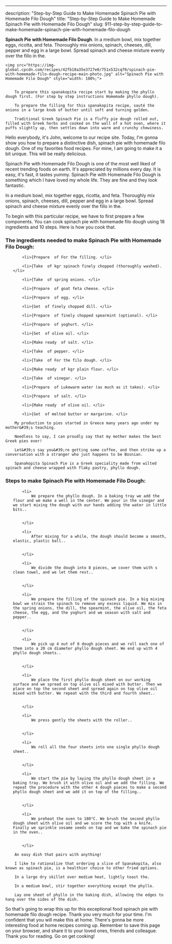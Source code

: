 ---
description: "Step-by-Step Guide to Make Homemade Spinach Pie with Homemade Filo Dough"
title: "Step-by-Step Guide to Make Homemade Spinach Pie with Homemade Filo Dough"
slug: 911-step-by-step-guide-to-make-homemade-spinach-pie-with-homemade-filo-dough

<p>
	<strong>Spinach Pie with Homemade Filo Dough</strong>. 
	In a medium bowl, mix together eggs, ricotta, and feta. Thoroughly mix onions, spinach, cheeses, dill, pepper and egg in a large bowl. Spread spinach and cheese mixture evenly over the fillo in the.
</p>
<p>
	
	<img src="https://img-global.cpcdn.com/recipes/42fb18a35e3727e0/751x532cq70/spinach-pie-with-homemade-filo-dough-recipe-main-photo.jpg" alt="Spinach Pie with Homemade Filo Dough" style="width: 100%;">
	
	
		To prepare this spanakopita recipe start by making the phyllo dough first. (For step by step instructions Homemade phyllo dough).
	
		To prepare the filling for this spanakopita recipe, sauté the onions in a large knob of butter until soft and turning golden.
	
		Traditional Greek Spinach Pie is a fluffy pie dough rolled out, filled with Greek herbs and cooked on the wall of a hot oven, where it puffs slightly up, then settles down into warm and crunchy chewiness.
	
</p>
<p>
	Hello everybody, it's John, welcome to our recipe site. Today, I'm gonna show you how to prepare a distinctive dish, spinach pie with homemade filo dough. One of my favorites food recipes. For mine, I am going to make it a bit unique. This will be really delicious.
</p>
	
<p>
	Spinach Pie with Homemade Filo Dough is one of the most well liked of recent trending foods on earth. It's appreciated by millions every day. It is easy, it's fast, it tastes yummy. Spinach Pie with Homemade Filo Dough is something which I have loved my whole life. They are fine and they look fantastic.
</p>
<p>
	In a medium bowl, mix together eggs, ricotta, and feta. Thoroughly mix onions, spinach, cheeses, dill, pepper and egg in a large bowl. Spread spinach and cheese mixture evenly over the fillo in the.
</p>

<p>
To begin with this particular recipe, we have to first prepare a few components. You can cook spinach pie with homemade filo dough using 18 ingredients and 10 steps. Here is how you cook that.
</p>

<h3>The ingredients needed to make Spinach Pie with Homemade Filo Dough:</h3>

<ol>
	
		<li>{Prepare  of For the filling. </li>
	
		<li>{Take  of kgr spinach finely chopped (thoroughly washed). </li>
	
		<li>{Take  of spring onions. </li>
	
		<li>{Prepare  of goat feta cheese. </li>
	
		<li>{Prepare  of egg. </li>
	
		<li>{Get  of finely chopped dill. </li>
	
		<li>{Prepare  of finely chopped spearmint (optional). </li>
	
		<li>{Prepare  of yoghurt. </li>
	
		<li>{Get  of olive oil. </li>
	
		<li>{Make ready  of salt. </li>
	
		<li>{Take  of pepper. </li>
	
		<li>{Take  of For the filo dough. </li>
	
		<li>{Make ready  of kgr plain flour. </li>
	
		<li>{Take  of vinegar. </li>
	
		<li>{Prepare  of Lukewarm water (as much as it takes). </li>
	
		<li>{Prepare  of salt. </li>
	
		<li>{Make ready  of olive oil. </li>
	
		<li>{Get  of melted butter or margarine. </li>
	
</ol>
<p>
	
		My production to pies started in Greece many years ago under my mother&#39;s teaching.
	
		Needless to say, I can proudly say that my mother makes the best Greek pies ever!
	
		Let&#39;s say you&#39;re getting some coffee, and then strike up a conversation with a stranger who just happens to be Bosnian.
	
		Spanakopita Spinach Pie is a Greek speciality made from wilted spinach and cheese wrapped with flaky pastry, phyllo dough.
	
</p>

<h3>Steps to make Spinach Pie with Homemade Filo Dough:</h3>

<ol>
	
		<li>
			We prepare the phyllo dough. In a baking tray we add the flour and we make a well in the center. We pour in the vinegar and we start mixing the dough with our hands adding the water in little bits..
			
			
		</li>
	
		<li>
			After mixing for a while, the dough should become a smooth, elastic, plastic ball..
			
			
		</li>
	
		<li>
			We divide the dough into 8 pieces, we cover them with s clean towel, and we let them rest..
			
			
		</li>
	
		<li>
			We prepare the filling of the spinach pie. In a big mixing bowl we strain the spinach to remove any excess liquid. We mix in the spring onions, the dill, the spearmint, the olive oil, the feta cheese, the egg, and the yoghurt and we season with salt and pepper..
			
			
		</li>
	
		<li>
			We pick up 4 out of 8 dough pieces and we roll each one of them into a 20 cm diameter phyllo dough sheet. We end up with 4 phyllo dough sheets..
			
			
		</li>
	
		<li>
			We place the first phyllo dough sheet on our working surface and we spread on top olive oil mixed with butter. Then we place on top the second sheet and spread again on top olive oil mixed with butter. We repeat with the third and fourth sheet..
			
			
		</li>
	
		<li>
			We press gently the sheets with the roller..
			
			
		</li>
	
		<li>
			We roll all the four sheets into one single phyllo dough sheet..
			
			
		</li>
	
		<li>
			We start the pie by laying the phyllo dough sheet in a baking tray. We brush it with olive oil and we add the filling. We repeat the procedure with the other 4 dough pieces to make a second phyllo dough sheet and we add it on top of the filling..
			
			
		</li>
	
		<li>
			We preheat the oven to 180°C. We brush the second phyllo dough sheet with olive oil and we score the top with a knife. Finally we sprinkle sesame seeds on top and we bake the spinach pie in the oven..
			
			
		</li>
	
</ol>

<p>
	
		An easy dish that pairs with anything!
	
		I like to rationalize that ordering a slice of Spanakopita, also known as spinach pie, is a healthier choice to other fried options.
	
		In a large dry skillet over medium heat, lightly toast the.
	
		In a medium bowl, stir together everything except the phyllo.
	
		Lay one sheet of phyllo in the baking dish, allowing the edges to hang over the sides of the dish.
	
</p>

<p>
	So that's going to wrap this up for this exceptional food spinach pie with homemade filo dough recipe. Thank you very much for your time. I'm confident that you will make this at home. There's gonna be more interesting food at home recipes coming up. Remember to save this page on your browser, and share it to your loved ones, friends and colleague. Thank you for reading. Go on get cooking!
</p>
